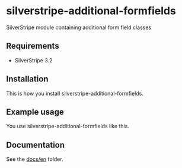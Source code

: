 # silverstripe-additional-formfields

SilverStripe module containing additional form field classes

## Requirements

- SilverStripe 3.2

## Installation

This is how you install silverstripe-additional-formfields.

## Example usage

You use silverstripe-additional-formfields like this.

## Documentation

See the [docs/en](docs/en/index.md) folder.
